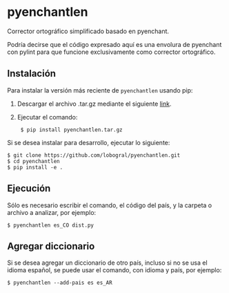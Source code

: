# pyenchantlen

Corrector ortográfico simplificado basado en pyenchant.

Podría decirse que el código expresado aquí es una envolura de pyenchant con pylint para que funcione exclusivamente como corrector ortográfico.

## Instalación

Para instalar la versión más reciente de ``pyenchantlen`` usando pip:

1. Descargar el archivo .tar.gz mediante el siguiente [link](https://github.com/lobogral/pyenchantlen/releases/latest/download/pyenchantlen.tar.gz).

2. Ejecutar el comando:

        $ pip install pyenchantlen.tar.gz

Si se desea instalar para desarrollo, ejecutar lo siguiente:

    $ git clone https://github.com/lobogral/pyenchantlen.git
    $ cd pyenchantlen
    $ pip install -e .

## Ejecución

Sólo es necesario escribir el comando, el código del país, y la carpeta o archivo a analizar, por ejemplo:

    $ pyenchantlen es_CO dist.py
    
## Agregar diccionario
    
Si se desea agregar un diccionario de otro país, incluso si no se usa el idioma español, se puede usar el comando, con idioma y país, por ejemplo:

    $ pyenchantlen --add-pais es es_AR 
